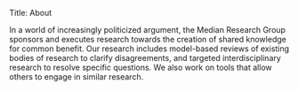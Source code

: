Title: About

In a world of increasingly politicized argument, the Median Research Group sponsors and executes research towards the creation of shared knowledge for common benefit. Our research includes model-based reviews of existing bodies of research to clarify disagreements, and targeted interdisciplinary research to resolve specific questions. We also work on tools that allow others to engage in similar research.
